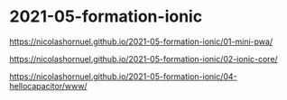 # 2021-05-formation-ionic
https://nicolashornuel.github.io/2021-05-formation-ionic/01-mini-pwa/

https://nicolashornuel.github.io/2021-05-formation-ionic/02-ionic-core/

https://nicolashornuel.github.io/2021-05-formation-ionic/04-hellocapacitor/www/

